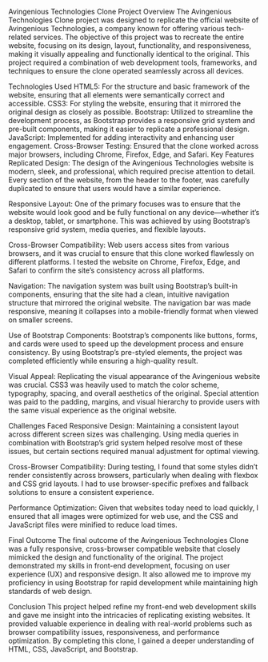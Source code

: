 Avingenious Technologies Clone
Project Overview
The Avingenious Technologies Clone project was designed to replicate the official website of Avingenious Technologies, a company known for offering various tech-related services. The objective of this project was to recreate the entire website, focusing on its design, layout, functionality, and responsiveness, making it visually appealing and functionally identical to the original. This project required a combination of web development tools, frameworks, and techniques to ensure the clone operated seamlessly across all devices.

Technologies Used
HTML5: For the structure and basic framework of the website, ensuring that all elements were semantically correct and accessible.
CSS3: For styling the website, ensuring that it mirrored the original design as closely as possible.
Bootstrap: Utilized to streamline the development process, as Bootstrap provides a responsive grid system and pre-built components, making it easier to replicate a professional design.
JavaScript: Implemented for adding interactivity and enhancing user engagement.
Cross-Browser Testing: Ensured that the clone worked across major browsers, including Chrome, Firefox, Edge, and Safari.
Key Features
Replicated Design: The design of the Avingenious Technologies website is modern, sleek, and professional, which required precise attention to detail. Every section of the website, from the header to the footer, was carefully duplicated to ensure that users would have a similar experience.

Responsive Layout: One of the primary focuses was to ensure that the website would look good and be fully functional on any device—whether it’s a desktop, tablet, or smartphone. This was achieved by using Bootstrap’s responsive grid system, media queries, and flexible layouts.

Cross-Browser Compatibility: Web users access sites from various browsers, and it was crucial to ensure that this clone worked flawlessly on different platforms. I tested the website on Chrome, Firefox, Edge, and Safari to confirm the site’s consistency across all platforms.

Navigation: The navigation system was built using Bootstrap’s built-in components, ensuring that the site had a clean, intuitive navigation structure that mirrored the original website. The navigation bar was made responsive, meaning it collapses into a mobile-friendly format when viewed on smaller screens.

Use of Bootstrap Components: Bootstrap’s components like buttons, forms, and cards were used to speed up the development process and ensure consistency. By using Bootstrap’s pre-styled elements, the project was completed efficiently while ensuring a high-quality result.

Visual Appeal: Replicating the visual appearance of the Avingenious website was crucial. CSS3 was heavily used to match the color scheme, typography, spacing, and overall aesthetics of the original. Special attention was paid to the padding, margins, and visual hierarchy to provide users with the same visual experience as the original website.

Challenges Faced
Responsive Design: Maintaining a consistent layout across different screen sizes was challenging. Using media queries in combination with Bootstrap’s grid system helped resolve most of these issues, but certain sections required manual adjustment for optimal viewing.

Cross-Browser Compatibility: During testing, I found that some styles didn’t render consistently across browsers, particularly when dealing with flexbox and CSS grid layouts. I had to use browser-specific prefixes and fallback solutions to ensure a consistent experience.

Performance Optimization: Given that websites today need to load quickly, I ensured that all images were optimized for web use, and the CSS and JavaScript files were minified to reduce load times.

Final Outcome
The final outcome of the Avingenious Technologies Clone was a fully responsive, cross-browser compatible website that closely mimicked the design and functionality of the original. The project demonstrated my skills in front-end development, focusing on user experience (UX) and responsive design. It also allowed me to improve my proficiency in using Bootstrap for rapid development while maintaining high standards of web design.

Conclusion
This project helped refine my front-end web development skills and gave me insight into the intricacies of replicating existing websites. It provided valuable experience in dealing with real-world problems such as browser compatibility issues, responsiveness, and performance optimization. By completing this clone, I gained a deeper understanding of HTML, CSS, JavaScript, and Bootstrap.
